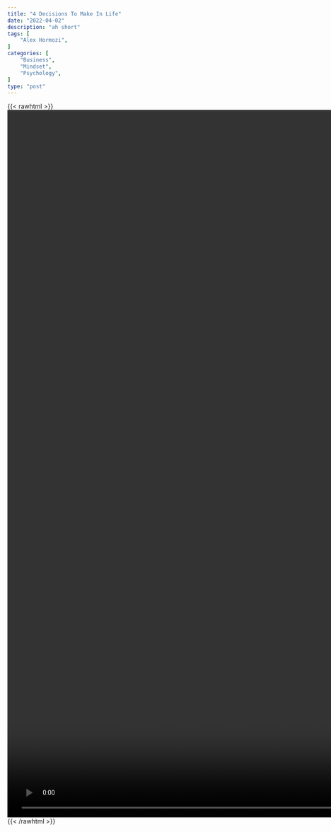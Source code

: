 ```yaml
---
title: "4 Decisions To Make In Life"
date: "2022-04-02"
description: "ah short"
tags: [
    "Alex Hormozi",
]
categories: [
    "Business",
    "Mindset",
    "Psychology",
]
type: "post"
---
```

{{< rawhtml >}}
    <video style="height:40vh;width:auto" overflow="hidden" controls>
        <source src="https://clips.dev00ps.com/Alex_Hormozi/The_4_Biggest_Decisions_You_Need_To_Make_In_Your_Life.mp4" type="video/mp4"> 
    </video>
{{< /rawhtml >}}